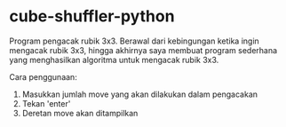 # cube-shuffler-python
Program pengacak rubik 3x3. Berawal dari kebingungan ketika ingin mengacak rubik 3x3, hingga akhirnya saya membuat program sederhana yang menghasilkan algoritma untuk mengacak rubik 3x3.

Cara penggunaan:
1. Masukkan jumlah move yang akan dilakukan dalam pengacakan
2. Tekan 'enter'
3. Deretan move akan ditampilkan
